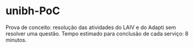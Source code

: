 # unibh-PoC
Prova de conceito: resolução das atividades do LAIV e do Adapti sem resolver uma questão. Tempo estimado para conclusão de cada serviço: 8 minutos.
